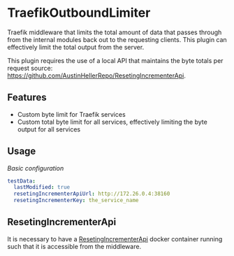 # TraefikOutboundLimiter
Traefik middleware that limits the total amount of data that passes through from the internal modules back out to the requesting clients. This plugin can effectively limit the total output from the server.

This plugin requires the use of a local API that maintains the byte totals per request source: https://github.com/AustinHellerRepo/ResetingIncrementerApi.

## Features

- Custom byte limit for Traefik services
- Custom total byte limit for all services, effectively limiting the byte output for all services

## Usage

_Basic configuration_
```yml
testData:
  lastModified: true
  resetingIncrementerApiUrl: http://172.26.0.4:38160
  resetingIncrementerKey: the_service_name
```

## ResetingIncrementerApi

It is necessary to have a [ResetingIncrementerApi](https://github.com/AustinHellerRepo/ResetingIncrementerApi) docker container running such that it is accessible from the middleware.
